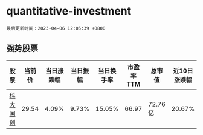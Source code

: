 # quantitative-investment

`最后更新时间：2023-04-06 12:05:39 +0800`

## 强势股票

|股票|当前价|当日涨跌幅|当日振幅|当日换手率|市盈率TTM|总市值|近10日涨跌幅|
|----|----|----|----|----|----|----|----|
|[科大国创](https://xueqiu.com/S/SZ300520)|29.54|4.09%|9.73%|15.05%|66.97|72.76亿|20.67%|

